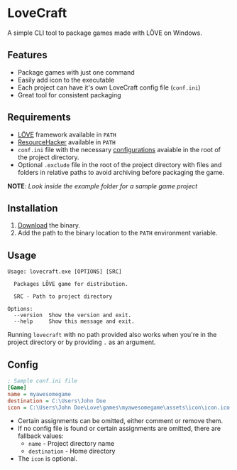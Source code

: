 # LoveCraft

A simple CLI tool to package games made with LÖVE on Windows.

## Features
* Package games with just one command
* Easily add icon to the executable
* Each project can have it's own LoveCraft config file (`conf.ini`)
* Great tool for consistent packaging

## Requirements
* [LÖVE](https://love2d.org/) framework available in `PATH`
* [ResourceHacker](https://www.angusj.com/resourcehacker/) available in `PATH` 
* `conf.ini` file with the necessary [configurations](#config) avaiable in the root of the project directory.
* Optional `.exclude` file in the root of the project directory with files and folders in relative paths to avoid archiving before packaging the game.

**NOTE**: *Look inside the example folder for a sample game project*

## Installation
1. [Download](https://github.com/miltontom/lovecraft/releases) the binary.
2. Add the path to the binary location to the `PATH` environment variable.

## Usage
```
Usage: lovecraft.exe [OPTIONS] [SRC]

  Packages LÖVE game for distribution. 

  SRC - Path to project directory                                               
  
Options:
  --version  Show the version and exit.
  --help     Show this message and exit.
```
Running `lovecraft` with no path provided also works when you're in the project directory or by providing `.` as an argument.

## Config
```ini
; Sample conf.ini file
[Game]
name = myawesomegame
destination = C:\Users\John Doe
icon = C:\Users\John Doe\Love\games\myawesomegame\assets\icon\icon.ico
```
* Certain assignments can be omitted, either comment or remove them.
* If no config file is found or certain assignments are omitted, there are fallback values:
    * `name` - Project directory name
    * `destination` - Home directory
* The `icon` is optional.
